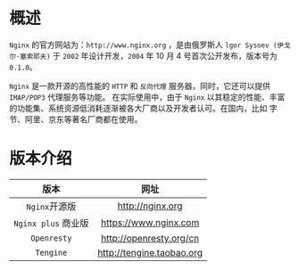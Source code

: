 # 概述

`Nginx` 的官方网站为：`http://www.nginx.org` ，是由俄罗斯人 `lgor Sysoev (伊戈尔·塞索耶夫)` 于 `2002` 年设计开发，`2004` 年 10 月 4 号首次公开发布，版本号为 `0.1.0`。 

`Nginx` 是一款开源的高性能的 `HTTP` 和 `反向代理` 服务器，同时，它还可以提供 `IMAP/POP3` 代理服务等功能。 在实际使用中，由于 `Nginx` 以其稳定的性能、丰富的功能集、系统资源低消耗逐渐被各大厂商以及开发者认可。在国内，比如 字节、阿里、京东等著名厂商都在使用。

# 版本介绍
| **版本**|**网址**|
|:------:|:------:|
|`Nginx`开源版|http://nginx.org|
|`Nginx plus` 商业版|https://www.nginx.com|
|`Openresty`|http://openresty.org/cn|
|`Tengine`|http://tengine.taobao.org|




